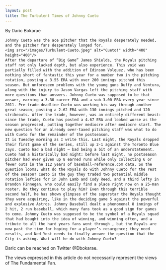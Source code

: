 ```yaml
---
layout: post
title: The Turbulent Times of Johnny Cueto
---
```

By Daric Bokarae

	Johnny Cueto was the ace pitcher that the Royals desperately needed, and the pitcher fans desperately longed for. 
	<img src="/images/Turbulent-Cueto.jpeg" alt="Cueto!" width="400" height="400"/>
	After the departure of “Big Game” James Shields, the Royals pitching staff not only lacked depth, but also experience. This void was partially filled with the addition of Edinson Volquez, who has been nothing short of fantastic this year for a number two in the pitching rotation, posting a 3.55 ERA with over 200 innings pitched this season. But unforeseen problems with the young guns Duffy and Ventura, along with the injury to Jason Vargas left the pitching staff with more questions than answers. Johnny Cueto was supposed to be that answer, earning a 3.30 career ERA and a sub-3.00 ERA every year since 2011. Pre-trade-deadline Cueto was working his way through another great season, posting a 2.62 ERA with 130 innings pitched and 120 strikeouts. After the trade, however, was an entirely different beast: since the trade, Cueto has posted a 4.67 ERA and looked worse as the season progressed, putting together mediocre after mediocre start. The new question for an already over-taxed pitching staff was what to do with Cueto for the remainder of the postseason.
	It is Tuesday morning as I write this. Last night, the Royals dropped their first game of the series, still up 2-1 against the Toronto Blue Jays. Cueto had a bad night – bad being a bit of an understatement. Cueto had a historically bad night: before last night, no postseason pitcher had ever given up 8 earned runs while only collecting 6 or fewer outs in the 112 years of baseball-reference.com data. So the question looms; what do the Royals do with Johnny Cueto for the rest of the season? Cueto is the guy they traded two potential middle rotation lefties for in John Lamb and Cody Reed, and a third lefty in Brandon Finnegan, who could easily find a place right now on a 25-man roster. Do they continue to play him? Even through this terrible second half, he has shown glimpses of the superstar the Royals thought they were acquiring, like in the deciding game 5 against the powerful and explosive Astros. Johnny Baseball dealt a phenomenal 8 innings of 2 hit, 2 run baseball, which many fans took as a good sign for games to come. Johnny Cueto was supposed to be the symbol of a Royals squad that had bought into the idea of winning, and winning often, and a tribute to all the hard years fans went through , but the Royals are now past the time for hoping for a player’s resurgence; they need results, and Ned Yost needs to finally answer the question that the City is asking. What will he do with Johnny Cueto?

Daric can be reached on Twitter @Dbokarae.

The views expressed in this article do not necessarily represent the views of The Fundamental Fan.

